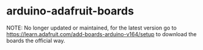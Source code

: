 # arduino-adafruit-boards

NOTE: No longer updated or maintained, for the latest version go to https://learn.adafruit.com/add-boards-arduino-v164/setup to download the boards the official way.
